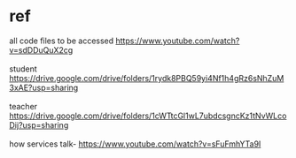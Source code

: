 # ref
all code files to be accessed
https://www.youtube.com/watch?v=sdDDuQuX2cg
<br></br>
student
https://drive.google.com/drive/folders/1rydk8PBQ59yi4Nf1h4gRz6sNhZuM3xAE?usp=sharing
<br></br>
teacher
https://drive.google.com/drive/folders/1cWTtcGl1wL7ubdcsgncKz1tNvWLcoDij?usp=sharing
<br></br>
how services talk- https://www.youtube.com/watch?v=sFuFmhYTa9I

